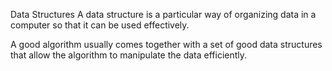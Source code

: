 Data Structures
A data structure is a particular way of organizing data in a computer so that it can be used effectively.

A good algorithm usually comes together with a set of good data structures that allow the algorithm to manipulate the data efficiently.